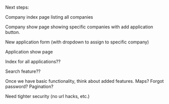 Next steps:

Company index page listing all companies

Company show page showing specific companies with add application button.

New application form (with dropdown to assign to specific company)

Application show page

Index for all applications??

Search feature??

Once we have basic functionality, think about added features. Maps? Forgot password? Pagination?

Need tighter security (no url hacks, etc.)
